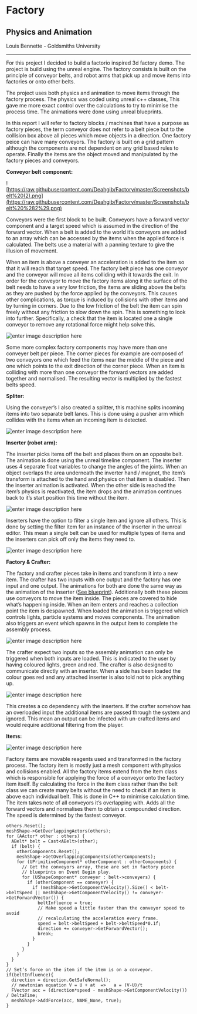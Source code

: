 Factory
=======

Physics and Animation
---------------------


Louis Bennette - Goldsmiths University

---


For this project I decided to build a factorio inspired 3d factory demo. The project is build using the unreal engine. The factory consists is built on the principle of conveyor belts, and robot arms that pick up and move items into factories or onto other belts.

The project uses both physics and animation to move items through the factory process.
The physics was coded using unreal c++ classes, This gave me more exact control over the calculations to try to minimise the process time. The animations were done using unreal blueprints.

In this report I will refer to factory blocks / machines that have a purpose as factory pieces, the term conveyor does not refer to a belt piece but to the collision box above all pieces which move objects in a direction. One factory peice can have many conveyors.
The factory is built on a grid pattern although the components are not dependent on any grid based rules to operate.
Finally the items are the object moved and manipulated by the factory pieces and conveyors. 



**Conveyor belt component:**

![https://raw.githubusercontent.com/Deahgib/Factory/master/Screenshots/belt%20(2).png](https://raw.githubusercontent.com/Deahgib/Factory/master/Screenshots/belt%20%282%29.png)

Conveyors were the first block to be built. Conveyors have a forward vector component and a target speed which is assumed in the direction of the forward vector.  When a belt is added to the world it’s conveyors are added to an array which can be accessed by the items when the applied force is calculated.
The belts use a material with a panning texture to give the illusion of movement.

When an item is above a conveyer an acceleration is added to the item so that it will reach that target speed.
The factory belt piece has one conveyor and the conveyor will move all items colliding with it towards the exit.
In order for the conveyor to move the factory items along it the surface of the belt needs to have a very low friction, the items are sliding above the belts as they are pushed by the force applied by the conveyors. 
This causes other complications, as torque is induced by collisions with other items and by turning in corners. Due to the low friction of the belt the item can spin freely without any friction to slow down the spin. This is something to look into further. Specifically, a check that the item is located one a single conveyor to remove any rotational force might help solve this. 

![enter image description here](https://raw.githubusercontent.com/Deahgib/Factory/master/Screenshots/Lcornerbelt.png)

Some more complex factory components may have more than one conveyer belt per piece. The corner pieces for example are composed of two conveyors one which feed the items near the middle of the piece and one which points to the exit direction of the corner piece. When an item is colliding with more than one conveyor the forward vectors are added together and normalised.  The resulting vector is multiplied by the fastest belts speed.



**Spliter:**

Using the conveyer’s I also created a splitter, this machine splits incoming items into two  separate belt lanes. 
This is done using a pusher arm which collides with the items when an incoming item is detected.

![enter image description here](https://github.com/Deahgib/Factory/blob/master/Screenshots/spliter.gif?raw=true)

**Inserter (robot arm):**

The inserter picks items off the belt and places them on an opposite belt. The animation is done using the unreal timeline component. The inserter uses 4 separate float variables to change the angles of the joints. When an object overlaps the area underneath the inverter hand / magnet, the item’s transform is attached to the hand and physics on that item is disabled. Then the inserter animation is activated. When the other side is reached the item’s physics is reactivated, the item drops and the animation continues back to it’s start position this time without the item.

![enter image description here](https://github.com/Deahgib/Factory/blob/master/Screenshots/inserterBP.png?raw=true)

Inserters have the option to filter a single item and ignore all others. This is done by setting the filter item for an instance of the inserter in the unreal editor. This mean a single belt can be used for multiple types of items and the inserters can pick off only the items they need to.

![enter image description here](https://github.com/Deahgib/Factory/blob/master/Screenshots/inserter.gif?raw=true)

**Factory & Crafter:**

The factory and crafter pieces take in items and transform it into a new item. The crafter has two inputs with one output and the factory has one input and one output. The animations for both are done the same way as the animation of the inserter ([See blueprint](https://github.com/Deahgib/Factory/blob/master/Screenshots/crafterBP.png?raw=true)).  Additionally both these pieces use conveyors to move the item inside. 
The pieces are covered to hide what’s happening inside. When an item enters and reaches a collection point the item is despawned. When loaded the animation is triggered which controls lights, particle systems and moves components. The animation also triggers an event which spawns in the output item to complete the assembly process.

![enter image description here](https://github.com/Deahgib/Factory/blob/master/Screenshots/factory.gif?raw=true)

The crafter expect two inputs so the assembly animation can only be triggered when both inputs are loaded. This is indicated to the user by having coloured lights, green and red. The crafter is also designed to communicate directly with an inserter. When a side has been loaded the colour goes red and any attached inserter is also told not to pick anything up.

![enter image description here](https://github.com/Deahgib/Factory/blob/master/Screenshots/crafter.gif?raw=true)

This creates a co dependency with the inserters. If the crafter somehow has an overloaded input the additional items are passed through the system and ignored. This mean an output can be infected with un-crafted items and would require additional filtering from the player.   
 
**Items:**

![enter image description here](https://github.com/Deahgib/Factory/blob/master/Screenshots/items.png?raw=true)

Factory items are movable reagents used and transformed in the factory process. The factory item is mostly just a mesh component with physics and collisions enabled. All the factory items extend from the Item class which is responsible for applying the force of a conveyor onto the factory item itself. By calculating the force in the item class rather than the belt class we can create many belts without the need to check if an item is above each individual belt.
This is done in C++ to minimise calculation time. The item takes note of all conveyors it’s overlapping with. Adds all the forward vectors and normalises them to obtain a compounded direction. The speed is determined by the fastest conveyor.

    others.Reset();
    meshShape->GetOverlappingActors(others);
    for (AActor* other : others) {
      ABelt* belt = Cast<ABelt>(other);
      if (belt) {
        otherComponents.Reset();
        meshShape->GetOverlappingComponents(otherComponents);
        for (UPrimitiveComponent* otherComponent : otherComponents) {
    	  // Get the conveyors array, these are set in factory piece 
    	  // blueprints on Event Begin play.
          for (UShapeComponent* conveyer : belt->conveyers) {
            if (otherComponent == conveyer) {
              if (meshShape->GetComponentVelocity().Size() < belt->beltSpeed || meshShape->GetComponentVelocity() != conveyer->GetForwardVector()) {
                beltInfluence = true;
    		    // Make speed a little faster than the conveyor speed to avoid 
    		    // recalculating the acceleration every frame.
                speed = belt->beltSpeed + belt->beltSpeed*0.1f;
                direction += conveyer->GetForwardVector();
                break;
              }
            }
          }
        }
      }
    }
    // Set’s force on the item if the item is on a conveyor.
    if(beltInfluence){
      direction = direction.GetSafeNormal();
      // newtonian equation V = U + at  =>   a = (V-U)/t
      FVector acc = (direction*speed - meshShape->GetComponentVelocity()) / DeltaTime;
      meshShape->AddForce(acc, NAME_None, true);
    }
     
     

